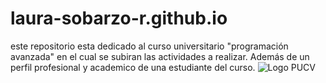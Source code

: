 # laura-sobarzo-r.github.io

este repositorio esta dedicado al curso universitario "programación avanzada" en el cual se subiran las actividades a realizar. Además de un perfil profesional y academico de una estudiante del curso. 
![Logo PUCV](Logo_pucv_ok.jpg)
